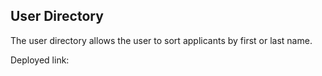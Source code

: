 
## User Directory 

 The user directory allows the user to sort applicants by first or last name. 

Deployed link: 

